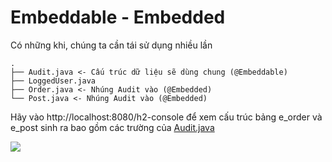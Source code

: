 # Embeddable - Embedded
Có những khi, chúng ta cần tái sử dụng nhiều lần 
```
.
├── Audit.java <- Cấu trúc dữ liệu sẽ dùng chung (@Embeddable)
├── LoggedUser.java 
├── Order.java <- Nhúng Audit vào (@Embedded)
└── Post.java <- Nhúng Audit vào (@Embedded)
```
Hãy vào http://localhost:8080/h2-console để xem cấu trúc bảng e_order và e_post sinh ra bao gồm các trường của [Audit.java](src/main/java/vn/techmaster/demojpa/model/embedd/Audit.java)

![](images/embedded.jpg)

